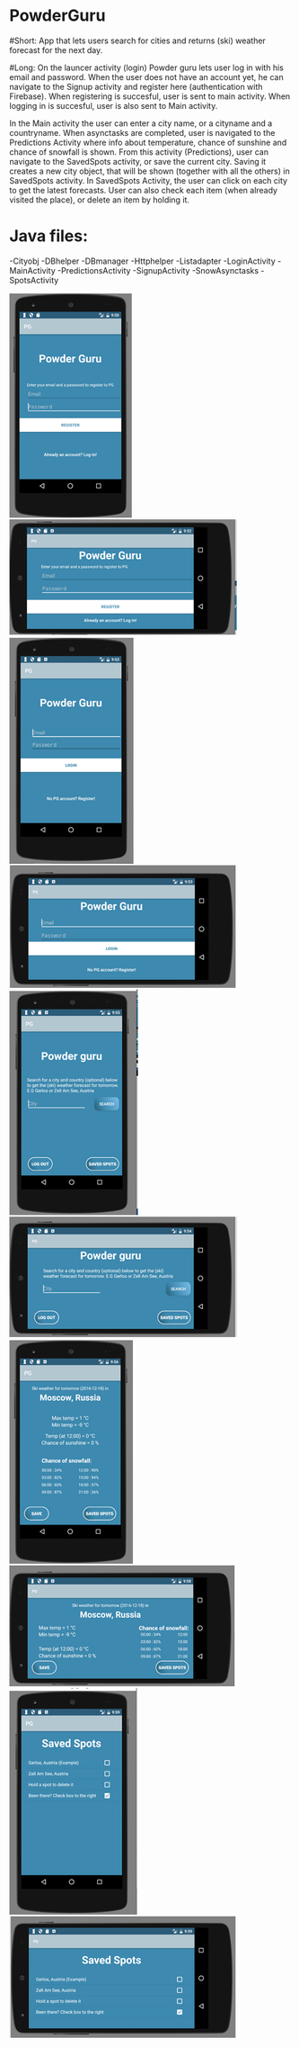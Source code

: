 # PowderGuru

#Short: 
App that lets users search for cities and returns (ski) weather forecast for the next day.

#Long:
On the launcer activity (login) Powder guru lets user log in with his email and password. When the user does not have an account yet,
he can navigate to the Signup activity and register here (authentication with Firebase). When registering is succesful, user is sent to
main activity. When logging in is succesful, user is also sent to Main activity. 

In the Main activity the user can enter a city name, or a cityname and a countryname. When asynctasks are completed, user is navigated to 
the Predictions Activity where info about temperature, chance of sunshine and chance of snowfall is shown. From this activity (Predictions),
user can navigate to the SavedSpots activity, or save the current city. Saving it creates a new city object, that will be shown (together 
with all the others) in SavedSpots activity. In SavedSpots Activity, the user can click on each city to get the latest forecasts. User can also check each item (when already visited the place), or delete an item by holding it.

# Java files:
-Cityobj
-DBhelper
-DBmanager
-Httphelper
-Listadapter
-LoginActivity
-MainActivity
-PredictionsActivity
-SignupActivity
-SnowAsynctasks
-SpotsActivity


![alt tag](https://github.com/koenzijlstra/PowderGuru_2_Retry/blob/master/docs/PG1.png)
![alt tag](https://github.com/koenzijlstra/PowderGuru_2_Retry/blob/master/docs/PG2.png)
![alt tag](https://github.com/koenzijlstra/PowderGuru_2_Retry/blob/master/docs/PG3.png)
![alt tag](https://github.com/koenzijlstra/PowderGuru_2_Retry/blob/master/docs/PG4.png)
![alt tag](https://github.com/koenzijlstra/PowderGuru_2_Retry/blob/master/docs/PG5.png)
![alt tag](https://github.com/koenzijlstra/PowderGuru_2_Retry/blob/master/docs/PG6.png)
![alt tag](https://github.com/koenzijlstra/PowderGuru_2_Retry/blob/master/docs/PG7.png)
![alt tag](https://github.com/koenzijlstra/PowderGuru_2_Retry/blob/master/docs/PG8.png)
![alt tag](https://github.com/koenzijlstra/PowderGuru_2_Retry/blob/master/docs/PG9.png)
![alt tag](https://github.com/koenzijlstra/PowderGuru_2_Retry/blob/master/docs/PG10.png)

